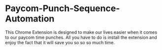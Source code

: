 # Paycom-Punch-Sequence-Automation
This Chrome Extension is designed to make our lives easier when it comes to our paycom time punches. All you have to do is install the extension and enjoy the fact that it will save you so so so much time.  
